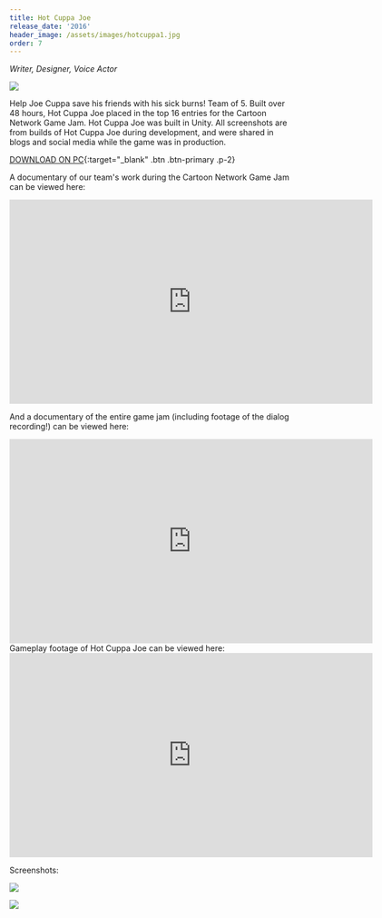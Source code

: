 ```yaml
---
title: Hot Cuppa Joe
release_date: '2016'
header_image: /assets/images/hotcuppa1.jpg
order: 7
---
```

_Writer, Designer, Voice Actor_

![](/assets/images/hotcuppa3.jpg)

Help Joe Cuppa save his friends with his sick burns! Team of 5. Built over 48 hours, Hot Cuppa Joe placed in the top 16 entries for the Cartoon Network Game Jam. Hot Cuppa Joe was built in Unity. All screenshots are from builds of Hot Cuppa Joe during development, and were shared in blogs and social media while the game was in production.

[DOWNLOAD ON PC](https://cristianohh.itch.io/hot-cuppa-joe){:target="_blank" .btn .btn-primary .p-2}

A documentary of our team's work during the Cartoon Network Game Jam can be viewed here:

<iframe width="640" height="360" src="https://www.youtube.com/embed/0CfTpaqX9qA" frameborder="0" allow="accelerometer; autoplay; encrypted-media; gyroscope; picture-in-picture" allowfullscreen></iframe>

And a documentary of the entire game jam (including footage of the dialog recording!) can be viewed here:
<br>
<iframe width="640" height="360" src="https://www.youtube.com/embed/52Ly5DmDsvk" frameborder="0" allow="accelerometer; autoplay; encrypted-media; gyroscope; picture-in-picture" allowfullscreen></iframe>
<br>
Gameplay footage of Hot Cuppa Joe can be viewed here:

<iframe title="vimeo-player" src="https://player.vimeo.com/video/158703077" width="640" height="360" frameborder="0" allowfullscreen></iframe>

Screenshots:

![](/assets/images/hotcuppa2.jpg)

![](/assets/images/hotcuppa4.jpg)
